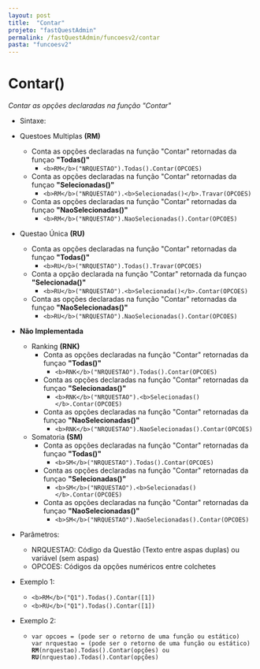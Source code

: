```yaml
---
layout: post
title:  "Contar"
projeto: "fastQuestAdmin"
permalink: /fastQuestAdmin/funcoesv2/contar
pasta: "funcoesv2"
---
```


# Contar()
*Contar as opções declaradas na função "Contar"*

- Sintaxe:
- Questoes Multiplas **(RM)**
  - Conta as opções declaradas na função "Contar" retornadas da funçao **"Todas()"**
    - `<b>RM</b>("NRQUESTAO").Todas().Contar(OPCOES)`
  - Conta as opções declaradas na função "Contar" retornadas da funçao **"Selecionadas()"**
    - `<b>RM</b>("NRQUESTAO").<b>Selecionadas()</b>.Travar(OPCOES)`
  - Conta as opções declaradas na função "Contar" retornadas da funçao **"NaoSelecionadas()"**
    - `<b>RM</b>("NRQUESTAO").NaoSelecionadas().Contar(OPCOES)`
- Questao Única **(RU)**
    - Conta as opções declaradas na função "Contar" retornadas da funçao **"Todas()"**
      - `<b>RU</b>("NRQUESTAO").Todas().Travar(OPCOES)`
    - Conta a opção declarada na função "Contar" retornada da funçao **"Selecionada()"**
      - `<b>RU</b>("NRQUESTAO").<b>Selecionada()</b>.Contar(OPCOES)`
    - Conta as opções declaradas na função "Contar" retornadas da funçao **"NaoSelecionadas()"**
      - `<b>RU</b>("NRQUESTAO").NaoSelecionadas().Contar(OPCOES)`
- **Não Implementada**      
  - Ranking **(RNK)**
    - Conta as opções declaradas na função "Contar" retornadas da funçao **"Todas()"**
      - `<b>RNK</b>("NRQUESTAO").Todas().Contar(OPCOES)`
    - Conta as opções declaradas na função "Contar" retornadas da funçao **"Selecionadas()"**
      - `<b>RNK</b>("NRQUESTAO").<b>Selecionadas()</b>.Contar(OPCOES)`
    - Conta as opções declaradas na função "Contar" retornadas da funçao **"NaoSelecionadas()"**
      - `<b>RNK</b>("NRQUESTAO").NaoSelecionadas().Contar(OPCOES)`
  - Somatoria **(SM)**
    - Conta as opções declaradas na função "Contar" retornadas da funçao **"Todas()"**
      - `<b>SM</b>("NRQUESTAO").Todas().Contar(OPCOES)`
    - Conta as opções declaradas na função "Contar" retornadas da funçao **"Selecionadas()"**
      - `<b>SM</b>("NRQUESTAO").<b>Selecionadas()</b>.Contar(OPCOES)`
    - Conta as opções declaradas na função "Contar" retornadas da funçao **"NaoSelecionadas()"**
      - `<b>SM</b>("NRQUESTAO").NaoSelecionadas().Contar(OPCOES)`
  
- Parâmetros:
  - NRQUESTAO: Código da Questão (Texto entre aspas duplas) ou variável (sem aspas)
  - OPCOES: Códigos da opções numéricos entre colchetes
- Exemplo 1:
  - `<b>RM</b>("Q1").Todas().Contar([1])`
  - `<b>RU</b>("Q1").Todas().Contar([1])`
- Exemplo 2:
    - <pre>
      <code>var opcoes = (pode ser o retorno de uma função ou estático)
      var nrquestao = (pode ser o retorno de uma função ou estático)
      <b>RM</b>(nrquestao).Todas().Contar(opções) ou <b>RU</b>(nrquestao).Todas().Contar(opções)</code>
      </pre>
